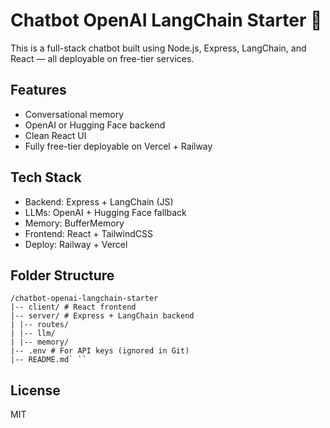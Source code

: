 # Chatbot OpenAI LangChain Starter 🤖

This is a full-stack chatbot built using Node.js, Express, LangChain, and React — all deployable on free-tier services.

## Features

- Conversational memory
- OpenAI or Hugging Face backend
- Clean React UI
- Fully free-tier deployable on Vercel + Railway

## Tech Stack

- Backend: Express + LangChain (JS)
- LLMs: OpenAI + Hugging Face fallback
- Memory: BufferMemory
- Frontend: React + TailwindCSS
- Deploy: Railway + Vercel

## Folder Structure

```plaintext
/chatbot-openai-langchain-starter
|-- client/ # React frontend
|-- server/ # Express + LangChain backend
| |-- routes/
| |-- llm/
| |-- memory/
|-- .env # For API keys (ignored in Git)
|-- README.md` ``
```

## License

MIT
